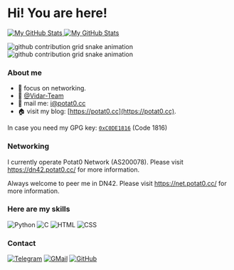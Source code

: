 # Hi! You are here!

<a href="https://github.com/Potat0000#gh-light-mode-only">
  <img src="https://github-readme-stats.vercel.app/api?username=Potat0000&show_icons=true&hide_border=true&theme=vue" alt="My GitHub Stats" />
</a>
<a href="https://github.com/Potat0000#gh-dark-mode-only">
  <img src="https://github-readme-stats.vercel.app/api?username=Potat0000&show_icons=true&hide_border=true&theme=vue-dark" alt="My GitHub Stats" />
</a>

![github contribution grid snake animation](https://raw.githubusercontent.com/Potat0000/Potat0000/output/github-contribution-grid-snake-dark.svg#gh-dark-mode-only)
![github contribution grid snake animation](https://raw.githubusercontent.com/Potat0000/Potat0000/output/github-contribution-grid-snake.svg#gh-light-mode-only)

### About me
- 🌱 focus on networking.
- 👯 [@Vidar-Team](https://vidar.club)
- 📩 mail me: [i@potat0.cc](mailto:i@potat0.cc)
- 🏠 visit my blog: [https://potat0.cc](https://potat0.cc).

In case you need my GPG key: [`0xC0DE1816`](https://keys.openpgp.org/vks/v1/by-fingerprint/CA9E8A392634582FD69E113E21975858C0DE1816) (Code 1816)

### Networking

I currently operate Potat0 Network (AS200078). Please visit https://dn42.potat0.cc/ for more information.

Always welcome to peer me in DN42. Please visit https://net.potat0.cc/ for more information.

### Here are my skills

![Python](https://img.shields.io/badge/python-%233776AB.svg?&style=for-the-badge&logo=python&logoColor=white)
![C](https://img.shields.io/badge/c%20-%2300599C.svg?&style=for-the-badge&logo=c&logoColor=white)
![HTML](https://img.shields.io/badge/html5%20-%23E34F26.svg?&style=for-the-badge&logo=html5&logoColor=white)
![CSS](https://img.shields.io/badge/css3%20-%231572B6.svg?&style=for-the-badge&logo=css3&logoColor=white)

### Contact

[![Telegram](https://img.shields.io/badge/Telegram-2CA5E0?style=for-the-badge&logo=telegram&logoColor=white)](https://t.me/Potat000000000)
[![GMail](https://img.shields.io/badge/gmail-D14836?&style=for-the-badge&logo=gmail&logoColor=white)](mailto:i@potat0.cc)
[![GitHub](https://img.shields.io/badge/github-%23100000.svg?&style=for-the-badge&logo=github&logoColor=white)](https://github.com/Potat0000)
